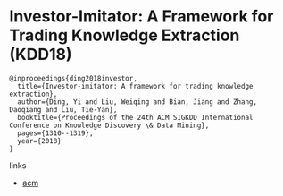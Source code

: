 # Investor-Imitator: A Framework for Trading Knowledge Extraction (KDD18)
```
@inproceedings{ding2018investor,
  title={Investor-imitator: A framework for trading knowledge extraction},
  author={Ding, Yi and Liu, Weiqing and Bian, Jiang and Zhang, Daoqiang and Liu, Tie-Yan},
  booktitle={Proceedings of the 24th ACM SIGKDD International Conference on Knowledge Discovery \& Data Mining},
  pages={1310--1319},
  year={2018}
}
```

links
- [acm](https://dl.acm.org/doi/10.1145/3219819.3220113)
